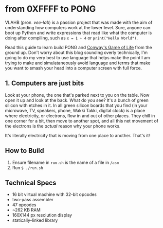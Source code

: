 # from 0XFFFF to PONG

VLAHB (pron. _vee-lab_) is a passion project that was made with the aim of understanding how computers work at the lower level. Sure, anyone can boot up Python and write expressions that read like what the computer is doing after compiling, such as `x = 1 + 4` or `print("Hello World")`.

Read this guide to learn build PONG and [Conway's Game of Life](https://en.wikipedia.org/wiki/Conway%27s_Game_of_Life) from the ground up. Don't worry about this blog sounding overly technically, I'm going to do my very best to use language that helps make the point I am trying to make and simulataneously avoid language and terms that make you want to smash your head into a computer screen with full force.

## 1. Computers are just bits

Look at your phone, the one that's parked next to you on the table. Now open it up and look at the back. What do you see? It's a bunch of green silicon with etches in it. In all green silicon boards that you find (in your microwave, TV, speakers, phone, Wakki Takki, digital clock) is a place where electricity, or electrons, flow in and out of other places. They chill in one corner for a bit, then move to another spot, and all this net movement of the electrons is the _actual_ reason why your phone works.

It's literally electricity that is moving from one place to another. That's it!








## How to Build
1. Ensure filename in `run.sh` is the name of a file in `/asm`
2. Run `$ ./run.sh`

## Technical Specs
- 16 bit virtual machine with 32-bit opcodes
- two-pass assembler
- 47 opcodes
- ~262 KB RAM
- 160X144 px resolution display
- statically-linked library



